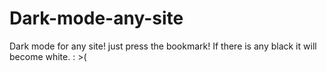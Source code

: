 # Dark-mode-any-site
Dark mode for any site!
just press the bookmark!
If there is any black it will become white. : >(
